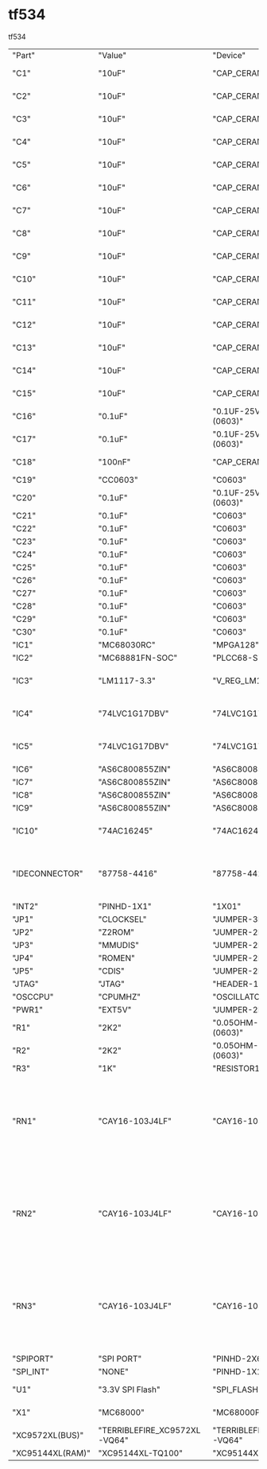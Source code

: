 # tf534
tf534

|                  |                              |                              |                                                                     |                                                                                                  |  
|------------------|------------------------------|------------------------------|---------------------------------------------------------------------|--------------------------------------------------------------------------------------------------|
| "Part"           | "Value"                      | "Device"                     | "Package"                                                           | "Description"                                                                                    |  
| "C1"             | "10uF"                       | "CAP_CERAMIC1206"            | "1206"                                                              | "Ceramic Capacitors"                                                                             |  
| "C2"             | "10uF"                       | "CAP_CERAMIC1206"            | "1206"                                                              | "Ceramic Capacitors"                                                                             |  
| "C3"             | "10uF"                       | "CAP_CERAMIC1206"            | "1206"                                                              | "Ceramic Capacitors"                                                                             |  
| "C4"             | "10uF"                       | "CAP_CERAMIC1206"            | "1206"                                                              | "Ceramic Capacitors"                                                                             |  
| "C5"             | "10uF"                       | "CAP_CERAMIC1206"            | "1206"                                                              | "Ceramic Capacitors"                                                                             |  
| "C6"             | "10uF"                       | "CAP_CERAMIC1206"            | "1206"                                                              | "Ceramic Capacitors"                                                                             |  
| "C7"             | "10uF"                       | "CAP_CERAMIC1206"            | "1206"                                                              | "Ceramic Capacitors"                                                                             |  
| "C8"             | "10uF"                       | "CAP_CERAMIC1206"            | "1206"                                                              | "Ceramic Capacitors"                                                                             |  
| "C9"             | "10uF"                       | "CAP_CERAMIC1206"            | "1206"                                                              | "Ceramic Capacitors"                                                                             |  
| "C10"            | "10uF"                       | "CAP_CERAMIC1206"            | "1206"                                                              | "Ceramic Capacitors"                                                                             |  
| "C11"            | "10uF"                       | "CAP_CERAMIC1206"            | "1206"                                                              | "Ceramic Capacitors"                                                                             |  
| "C12"            | "10uF"                       | "CAP_CERAMIC1206"            | "1206"                                                              | "Ceramic Capacitors"                                                                             |  
| "C13"            | "10uF"                       | "CAP_CERAMIC1206"            | "1206"                                                              | "Ceramic Capacitors"                                                                             |  
| "C14"            | "10uF"                       | "CAP_CERAMIC1206"            | "1206"                                                              | "Ceramic Capacitors"                                                                             |  
| "C15"            | "10uF"                       | "CAP_CERAMIC1206"            | "1206"                                                              | "Ceramic Capacitors"                                                                             |  
| "C16"            | "0.1uF"                      | "0.1UF-25V(+80/-20%)(0603)"  | "0603-CAP"                                                          | "CAP-00810"                                                                                      |  
| "C17"            | "0.1uF"                      | "0.1UF-25V(+80/-20%)(0603)"  | "0603-CAP"                                                          | "CAP-00810"                                                                                      |  
| "C18"            | "100nF"                      | "CAP_CERAMIC1206"            | "1206"                                                              | "Ceramic Capacitors"                                                                             |  
| "C19"            | "CC0603"                     | "C0603"                      | "0603"                                                              |                                                                                                  |   
| "C20"            | "0.1uF"                      | "0.1UF-25V(+80/-20%)(0603)"  | "0603-CAP"                                                          | "CAP-00810"                                                                                      |  
| "C21"            | "0.1uF"                      | "C0603"                      | "0603-CAP"                                                          |                                                                                                  |  
| "C22"            | "0.1uF"                      | "C0603"                      | "0603-CAP"                                                          |                                                                                                  |  
| "C23"            | "0.1uF"                      | "C0603"                      | "0603-CAP"                                                          |                                                                                                  |  
| "C24"            | "0.1uF"                      | "C0603"                      | "0603-CAP"                                                          |                                                                                                  |  
| "C25"            | "0.1uF"                      | "C0603"                      | "0603-CAP"                                                          |                                                                                                  |  
| "C26"            | "0.1uF"                      | "C0603"                      | "0603-CAP"                                                          |                                                                                                  |  
| "C27"            | "0.1uF"                      | "C0603"                      | "0603-CAP"                                                          |                                                                                                  |  
| "C28"            | "0.1uF"                      | "C0603"                      | "0603-CAP"                                                          |                                                                                                  |  
| "C29"            | "0.1uF"                      | "C0603"                      | "0603-CAP"                                                          |                                                                                                  |  
| "C30"            | "0.1uF"                      | "C0603"                      | "0603-CAP"                                                          |                                                                                                  |  
| "IC1"            | "MC68030RC"                  | "MPGA128"                    | "68xxx PROCESSOR"                                                   | "MOTOROLA"                                                                                       |  
| "IC2"            | "MC68881FN-SOC"              | "PLCC68-S"                   | "68xxx PROCESSOR"                                                   | "unknown"                                                                                        |  
| "IC3"            | "LM1117-3.3"                 | "V_REG_LM1117SOT223"         | "SOT223"                                                            | "Voltage Regulator LM1117"                                                                       |  
| "IC4"            | "74LVC1G17DBV"               | "74LVC1G17DBV"               | "SOT23-5"                                                           | "Single Schmitt-Trigger Buffer"                                                                  |  
| "IC5"            | "74LVC1G17DBV"               | "74LVC1G17DBV"               | "SOT23-5"                                                           | "Single Schmitt-Trigger Buffer"                                                                  |  
| "IC6"            | "AS6C800855ZIN"              | "AS6C800855ZIN"              | "TSOP44-II"                                                         |                                                                                                  |  
| "IC7"            | "AS6C800855ZIN"              | "AS6C800855ZIN"              | "TSOP44-II"                                                         |                                                                                                  |  
| "IC8"            | "AS6C800855ZIN"              | "AS6C800855ZIN"              | "TSOP44-II"                                                         |                                                                                                  |  
| "IC9"            | "AS6C800855ZIN"              | "AS6C800855ZIN"              | "TSOP44-II"                                                         |                                                                                                  |  
| "IC10"           | "74AC16245"                  | "74AC16245"                  | "SSOP48DL"                                                          | "16-bit BUS TRANSCEIVER, 3-state"                                                                |  
| "IDECONNECTOR"   | "87758-4416"                 | "87758-4416"                 | "87758-4416"                                                        | "44 Pin - 2mm Dual Row Single Wafer, Vertical T/H HDR"                                           |  
| "INT2"           | "PINHD-1X1"                  | "1X01"                       | "PIN HEADER"                                                        |                                                                                                  |  
| "JP1"            | "CLOCKSEL"                   | "JUMPER-3PTH"                | "1X03"                                                              |                                                                                                  |  
| "JP2"            | "Z2ROM"                      | "JUMPER-2PTH"                | "1X02"                                                              | "Jumper"                                                                                         |  
| "JP3"            | "MMUDIS"                     | "JUMPER-2PTH"                | "1X02"                                                              | "Jumper"                                                                                         |  
| "JP4"            | "ROMEN"                      | "JUMPER-2PTH"                | "1X02"                                                              | "Jumper"                                                                                         |  
| "JP5"            | "CDIS"                       | "JUMPER-2PTH"                | "1X02"                                                              | "Jumper"                                                                                         |  
| "JTAG"           | "JTAG"                       | "HEADER-1X6ROUND"            | "1X06_ROUND"                                                        | "PIN HEADER"                                                                                     |  
| "OSCCPU"         | "CPUMHZ"                     | "OSCILLATOR"                 | "OSC_7X5MM"                                                         | "Oscillators"                                                                                    |  
| "PWR1"           | "EXT5V"                      | "JUMPER-2PTH"                | "1X02"                                                              | "Jumper"                                                                                         |  
| "R1"             | "2K2"                        | "0.05OHM-1/5W-1%(0603)"      | "0603"                                                              | "RES-12535"                                                                                      |  
| "R2"             | "2K2"                        | "0.05OHM-1/5W-1%(0603)"      | "0603"                                                              | "RES-12535"                                                                                      |  
| "R3"             | "1K"                         | "RESISTOR1206"               | "1206"                                                              | "Resistors"                                                                                      |  
| "RN1"            | "CAY16-103J4LF"              | "CAY16-103J4LF"              | "RESCAXE80P320X160-8N"                                              | "Res Thick Film Array 10K Ohm 5% 200ppm/C ISOL Molded 8-Pin 1206(4 X 0603) Convex SMD Paper T/R" |  
| "RN2"            | "CAY16-103J4LF"              | "CAY16-103J4LF"              | "RESCAXE80P320X160-8N"                                              | "Res Thick Film Array 10K Ohm 5% 200ppm/C ISOL Molded 8-Pin 1206(4 X 0603) Convex SMD Paper T/R" |  
| "RN3"            | "CAY16-103J4LF"              | "CAY16-103J4LF"              | "RESCAXE80P320X160-8N"                                              | "Res Thick Film Array 10K Ohm 5% 200ppm/C ISOL Molded 8-Pin 1206(4 X 0603) Convex SMD Paper T/R" |  
| "SPIPORT"        | "SPI PORT"                   | "PINHD-2X6"                  | "2X06"                                                              | "PIN HEADER"                                                                                     |  
| "SPI_INT"        | "NONE"                       | "PINHD-1X1"                  | "1X01"                                                              | "PIN HEADER"                                                                                     |  
| "U1"             | "3.3V SPI Flash"             | "SPI_FLASH-X25XXSMD"         | "SO08"                                                              | "32M Serial Flash Memory"                                                                        |  
| "X1"             | "MC68000"                    | "MC68000P"                   | "DIL64"                                                             | "68xxx PROCESSOR"                                                                                |  
| "XC9572XL(BUS)"  | "TERRIBLEFIRE_XC9572XL-VQ64" | "TERRIBLEFIRE_XC9572XL-VQ64" | "VQ64"                                                              |                                                                                                  |  
| "XC95144XL(RAM)" | "XC95144XL-TQ100"            | "XC95144XL-TQ100"            | "TQFP100"                                                           |                                                                                                  |  
